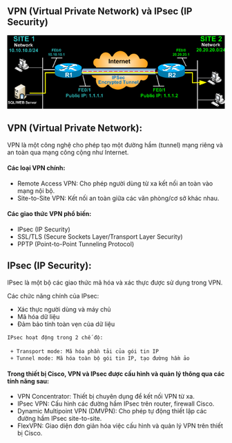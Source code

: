 ## VPN (Virtual Private Network) và IPsec (IP Security)

   <img src="Basicnetworkimages/9.png"> 

## VPN (Virtual Private Network):
  VPN là một công nghệ cho phép tạo một đường hầm (tunnel) mạng riêng và an toàn qua mạng công cộng như Internet.
#### Các loại VPN chính:
  + Remote Access VPN: Cho phép người dùng từ xa kết nối an toàn vào mạng nội bộ.
  + Site-to-Site VPN: Kết nối an toàn giữa các văn phòng/cơ sở khác nhau.
#### Các giao thức VPN phổ biến:
  + IPsec (IP Security)
  + SSL/TLS (Secure Sockets Layer/Transport Layer Security)
  + PPTP (Point-to-Point Tunneling Protocol)

## IPsec (IP Security):
   IPsec là một bộ các giao thức mã hóa và xác thực được sử dụng trong VPN.

   Các chức năng chính của IPsec: 

   + Xác thực người dùng và máy chủ
   + Mã hóa dữ liệu
   + Đảm bảo tính toàn vẹn của dữ liệu

    IPsec hoạt động trong 2 chế độ:

     + Transport mode: Mã hóa phần tải của gói tin IP
     + Tunnel mode: Mã hóa toàn bộ gói tin IP, tạo đường hầm ảo

#### Trong thiết bị Cisco, VPN và IPsec được cấu hình và quản lý thông qua các tính năng sau:
  + VPN Concentrator: Thiết bị chuyên dụng để kết nối VPN từ xa.
  + IPsec VPN: Cấu hình các đường hầm IPsec trên router, firewall Cisco.
  + Dynamic Multipoint VPN (DMVPN): Cho phép tự động thiết lập các đường hầm IPsec site-to-site.
  + FlexVPN: Giao diện đơn giản hóa việc cấu hình và quản lý VPN trên thiết bị Cisco.